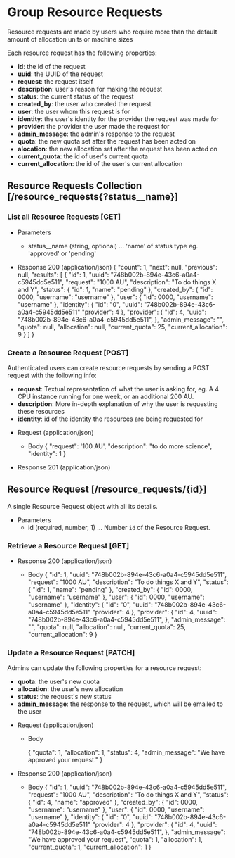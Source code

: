 # Group Resource Requests
Resource requests are made by users who require more than the default amount of allocation units or machine sizes

Each resource request has the following properties:
- **id**: the id of the request
- **uuid**: the UUID of the request
- **request**: the request itself
- **description**: user's reason for making the request
- **status**: the current status of the request
- **created_by**: the user who created the request
- **user**: the user whom this request is for
- **identity**: the user's identity for the provider the request was made for
- **provider**: the provider the user made the request for
- **admin_message**: the admin's response to the request
- **quota**: the new quota set after the request has been acted on
- **alocation**: the new allocation set after the request has been acted on
- **current_quota**: the id of user's current quota
- **current_allocation**: the id of the user's current allocation




## Resource Requests Collection [/resource_requests{?status__name}]

### List all Resource Requests [GET]

+ Parameters
    + status__name (string, optional) ... 'name' of status type eg. 'approved' or 'pending'

+ Response 200 (application/json)
{
    "count": 1,
    "next": null,
    "previous": null,
    "results": [
        {
            "id": 1,
            "uuid": "748b002b-894e-43c6-a0a4-c5945dd5e511",
            "request": "1000 AU",
            "description": "To do things X and Y",
            "status": {
                "id": 1,
                "name": "pending"
            },
            "created_by": {
                "id": 0000,
                "username": "username"
            },
            "user": {
                "id": 0000,
                "username": "username"
            },
            "identity": {
                "id": "0",
                "uuid": "748b002b-894e-43c6-a0a4-c5945dd5e511"
                "provider": 4
            },
            "provider": {
                "id": 4,
                "uuid": "748b002b-894e-43c6-a0a4-c5945dd5e511",
            },
            "admin_message": "",
            "quota": null,
            "allocation": null,
            "current_quota": 25,
            "current_allocation": 9
        }
    ]
}

### Create a Resource Request [POST]
Authenticated users can create resource requests by sending a POST request with the following info:
- **request**: Textual representation of what the user is asking for, eg. A 4 CPU instance running for one week, or an additional 200 AU.
- **description**: More in-depth explanation of why the user is requesting these resources
- **identity**: id of the identity the resources are being requested for

+ Request (application/json)
    + Body
        {
            "request": '100 AU',
            "description": "to do more science",
            "identity": 1
        }

+ Response 201 (application/json)

## Resource Request [/resource_requests/{id}]
A single Resource Request object with all its details.

+ Parameters
    + id (required, number, 1) ... Number `id` of the Resource Request.

### Retrieve a Resource Request [GET]
+ Response 200 (application/json)

    + Body
         {
            "id": 1,
            "uuid": "748b002b-894e-43c6-a0a4-c5945dd5e511",
            "request": "1000 AU",
            "description": "To do things X and Y",
            "status": {
                "id": 1,
                "name": "pending"
            },
            "created_by": {
                "id": 0000,
                "username": "username"
            },
            "user": {
                "id": 0000,
                "username": "username"
            },
            "identity": {
                "id": "0",
                "uuid": "748b002b-894e-43c6-a0a4-c5945dd5e511"
                "provider": 4
            },
            "provider": {
                "id": 4,
                "uuid": "748b002b-894e-43c6-a0a4-c5945dd5e511",
            },
            "admin_message": "",
            "quota": null,
            "allocation": null,
            "current_quota": 25,
            "current_allocation": 9
        }   

### Update a Resource Request [PATCH]
Admins can update the following properties for a resource request:
- **quota**: the user's new quota
- **allocation**: the user's new allocation
- **status**: the request's new status
- **admin_message**: the response to the request, which will be emailed to the user

+ Request (application/json)

    + Body
    
        {
            "quota": 1,
            "allocation": 1,
            "status": 4,
            "admin_message": "We have approved your request."
        }

+ Response 200 (application/json)
    
    + Body
         {
            "id": 1,
            "uuid": "748b002b-894e-43c6-a0a4-c5945dd5e511",
            "request": "1000 AU",
            "description": "To do things X and Y",
            "status": {
                "id": 4,
                "name": "approved"
            },
            "created_by": {
                "id": 0000,
                "username": "username"
            },
            "user": {
                "id": 0000,
                "username": "username"
            },
            "identity": {
                "id": "0",
                "uuid": "748b002b-894e-43c6-a0a4-c5945dd5e511"
                "provider": 4
            },
            "provider": {
                "id": 4,
                "uuid": "748b002b-894e-43c6-a0a4-c5945dd5e511",
            },
            "admin_message": "We have approved your request",
            "quota": 1,
            "allocation": 1,
            "current_quota": 1,
            "current_allocation": 1
        }
